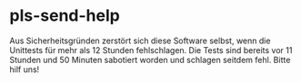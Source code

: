 # pls-send-help

Aus Sicherheitsgründen zerstört sich diese Software selbst, wenn die Unittests für mehr als 12 Stunden fehlschlagen. Die Tests sind bereits vor 11 Stunden und 50 Minuten sabotiert worden und schlagen seitdem fehl. Bitte hilf uns!